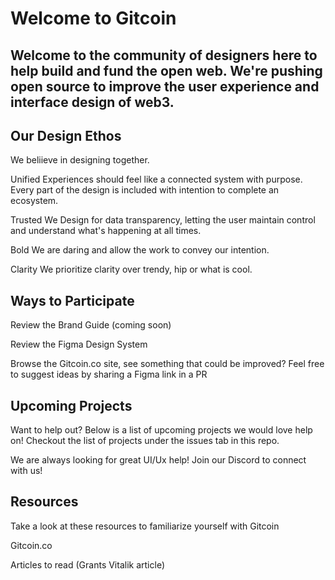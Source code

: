 

# Welcome to Gitcoin


## Welcome to the community of designers here to help build and fund the open web. We're pushing open source to improve the user experience and interface design of web3.


## Our Design Ethos

We beliieve in designing together.

Unified
Experiences should feel like a connected system with purpose. Every part of the design is included with intention to complete an ecosystem.

Trusted
We Design for data transparency, letting the user maintain control and understand what's happening at all times.

Bold
We are daring and allow the work to convey our intention.

Clarity
We prioritize clarity over trendy, hip or what is cool.



## Ways to Participate
Review the Brand Guide (coming soon)

Review the Figma Design System

Browse the Gitcoin.co site, see something that could be improved? Feel free to suggest ideas by sharing a Figma link in a PR

## Upcoming Projects
Want to help out? Below is a list of upcoming projects we would love help on!
Checkout the list of projects under the issues tab in this repo. 

We are always looking for great UI/Ux help! Join our Discord to connect with us!

## Resources
Take a look at these resources to familiarize yourself with Gitcoin

Gitcoin.co

Articles to read (Grants Vitalik article)
